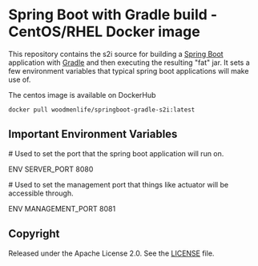 Spring Boot with Gradle build - CentOS/RHEL Docker image
========================================================

This repository contains the s2i source for building a [Spring Boot](https://projects.spring.io/spring-boot/) application with [Gradle](https://gradle.org/) and then executing the resulting "fat" jar.  It sets a few environment variables that typical spring boot applications will make use of. 

The centos image is available on DockerHub
```
docker pull woodmenlife/springboot-gradle-s2i:latest
```

Important Environment Variables
-------------------------------

&#35; Used to set the port that the spring boot application will run on.

ENV SERVER_PORT 8080

&#35; Used to set the management port that things like actuator will be accessible through.

ENV MANAGEMENT_PORT 8081





Copyright
--------------------

Released under the Apache License 2.0. See the [LICENSE](LICENSE) file.